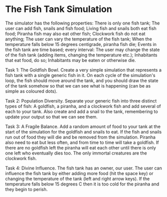 # The Fish Tank Simulation

The simulator has the following properties:
There is only one fish tank;
The user can add fish, snails and fish food;
Living fish and snails both eat fish food;
Piranha fish may also eat other fish;
Clockwork fish do not eat anything;
The user can vary the temperature of the fish tank;
When the temperature falls below 15 degrees centigrade, piranha fish die;
Events in the fish tank are time based; every interval:
The user may change the state of the fish tank (adding items, changing the temperature etc.);
Inhabitants that eat food, do so;
Inhabitants may be eaten or otherwise die.

Task 1: The Goldfish Bowl.
Create a very simple simulation that represents a fish tank with a single generic fish in it.
On each cycle of the simulation's loop, the fish should move around the tank, and you should draw the state of the tank somehow so that we can see what is happening (can be as simple as coloured dots).

Task 2: Population Diversity.
Separate your generic fish into three distinct types of fish: A goldfish, a piranha, and a clockwork fish and add several of each to your tank. Also create and add a snail to the tank, remembering to update your output so that we can see them.

Task 3: A Fragile Balance.
Add a random amount of food to your tank at the start of the simulation for the goldfish and snails to eat. If the fish and snails run out of food they will die and be removed from the simulation. Piranha also need to eat but less often, and from time to time will take a goldfish. If there are no goldfish left the piranha will eat each other until there is only one left who eventually dies too. The only immortal creatures are the clockwork fish.

Task 4: Divine Influence.
The fish tank has an owner, our user. The user can influence the fish tank by either adding more food (hit the space key) or changing the temperature of the tank (left and right arrow keys). If the temperature falls below 15 degrees C then it is too cold for the piranha and they begin to perish.

